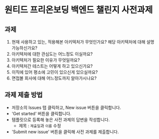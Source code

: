 # 원티드 프리온보딩 백엔드 챌린지 사전과제
## 과제
1. 현재 사용하고 있는, 적용해본 아키텍처가 무엇인가요? 해당 아키텍처에 대해 설명 가능하신가요?
2. 아키텍처에 대한 관심도는 어느정도 이실까요?
3. 아키텍처가 필요한 이유가 무엇일까요?
4. 아키텍처간 테스트는 어떻게 하고 있으신가요?
5. 이직에 있어 평소에 고민이 있으신게 있으실까요?
6. 면접볼 회사에 대해 어느정도까지 알아가시나요?

## 과제 제출 방법
- 저장소의 Issues 탭 클릭하고, New issue 버튼을 클릭합니다.
- 'Get started' 버튼을 클릭합니다.
- 템플릿으로 등록해 놓은 사전 과제의 답변을 작성합니다.
  - 제목 : `제출일`과 `이름` 수정 </br>
- 'Submit new issue' 버튼을 클릭해 사전 과제를 제출합니다.
